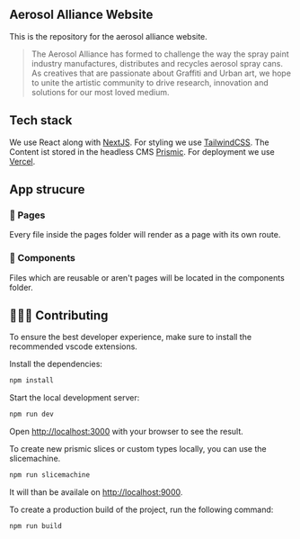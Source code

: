 ## Aerosol Alliance Website
This is the repository for the aerosol alliance website.

>The Aerosol Alliance has formed to challenge the way the spray paint industry manufactures, distributes and recycles aerosol spray cans. As creatives that are passionate about Graffiti and Urban art, we hope to unite the artistic community to drive research, innovation and solutions for our most loved medium. 

## Tech stack

We use React along with [NextJS](https://nextjs.org/). For styling we use [TailwindCSS](https://tailwindcss.com/). The Content ist stored in the headless CMS [Prismic](https://prismic.io/). For deployment we use [Vercel](https://vercel.com/).

## App strucure

### 📄 Pages
Every file inside the pages folder will render as a page with its own route.

### 🧱 Components
Files which are reusable or aren't pages will be located in the components folder.

## 🧑🏻‍💻 Contributing

To ensure the best developer experience, make sure to install the recommended vscode extensions.

Install the dependencies:

```bash
npm install
```

Start the local development server:

```bash
npm run dev
```

Open [http://localhost:3000](http://localhost:3000) with your browser to see the result.

To create new prismic slices or custom types locally, you can use the slicemachine.
```bash
npm run slicemachine
```

It will than be availale on [http://localhost:9000](http://localhost:9999).

To create a production build of the project, run the following command:
```bash
npm run build
```


